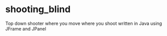# shooting_blind
Top down shooter where you move where you shoot written in Java using JFrame and JPanel
